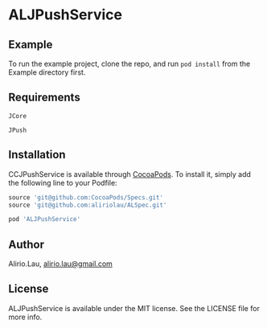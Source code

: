 # ALJPushService

## Example

To run the example project, clone the repo, and run `pod install` from the Example directory first.

## Requirements

`JCore`

`JPush`

## Installation

CCJPushService is available through [CocoaPods](http://cocoapods.org). To install
it, simply add the following line to your Podfile:

```ruby
source 'git@github.com:CocoaPods/Specs.git'
source 'git@github.com:aliriolau/ALSpec.git'

pod 'ALJPushService'
```

## Author

Alirio.Lau, alirio.lau@gmail.com

## License

ALJPushService is available under the MIT license. See the LICENSE file for more info.
